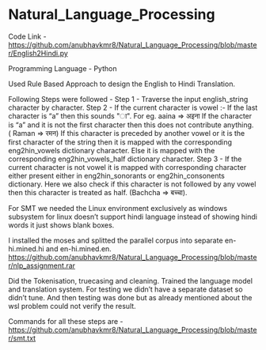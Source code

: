 # Natural_Language_Processing

Code Link - https://github.com/anubhavkmr8/Natural_Language_Processing/blob/master/English2Hindi.py

Programming Language - Python

Used Rule Based Approach to design the English to Hindi Translation.

Following Steps were followed - 
Step 1 - Traverse the input english_string character by character. 
Step 2 - If the current character is vowel :-
If the last character is “a” then this sounds "ा". For eg. aaina => अइना
If the character is “a” and it is not the first character then this does not contribute anything. ( Raman => रमन)
If this character is preceded by another vowel or it is the first character of the string then it is mapped with the corresponding eng2hin_vowels dictionary character.
Else it is mapped with the  corresponding eng2hin_vowels_half dictionary character.
Step 3 - If the current character is not vowel it is mapped with corresponding character either present either in eng2hin_sonorants or eng2hin_consonents dictionary. Here we also check if this character is not followed by any vowel then this character is treated as half. (Bachcha => बच्चा).



For SMT we needed the Linux environment exclusively as windows subsystem for linux doesn’t support hindi language instead of showing hindi words it just shows blank boxes.

I installed the moses and splitted the parallel corpus into separate en-hi.mined.hi and en-hi.mined.en. https://github.com/anubhavkmr8/Natural_Language_Processing/blob/master/nlp_assignment.rar

Did the Tokenisation, truecasing and cleaning.
Trained the language model and translation system.
For testing we didn’t have a separate dataset so didn’t tune.
And then testing was done but as already mentioned about the wsl problem could not verify the result.

Commands for all these steps are - https://github.com/anubhavkmr8/Natural_Language_Processing/blob/master/smt.txt


